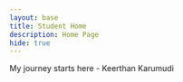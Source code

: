 ```yaml
---
layout: base
title: Student Home 
description: Home Page
hide: true
---
```


My journey starts here - Keerthan Karumudi


